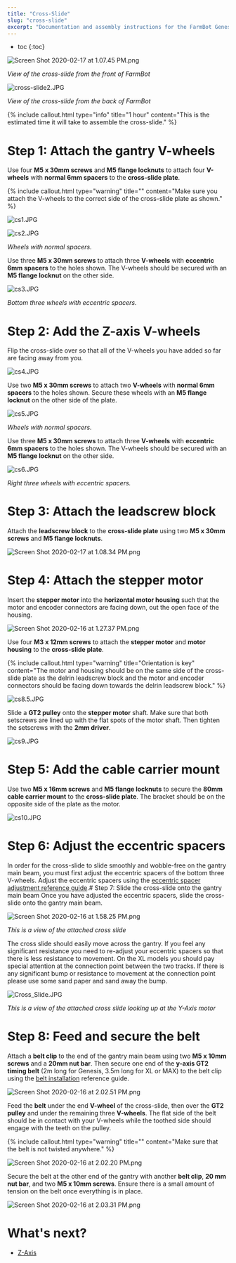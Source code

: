```yaml
---
title: "Cross-Slide"
slug: "cross-slide"
excerpt: "Documentation and assembly instructions for the FarmBot Genesis cross-slide"
---
```


* toc
{:toc}


![Screen Shot 2020-02-17 at 1.07.45 PM.png](Screen_Shot_2020-02-17_at_1.07.45_PM.png)

_View of the cross-slide from the front of FarmBot_



![cross-slide2.JPG](cross-slide2.JPG)

_View of the cross-slide from the back of FarmBot_



{%
include callout.html
type="info"
title="1 hour"
content="This is the estimated time it will take to assemble the cross-slide."
%}

# Step 1: Attach the gantry V-wheels
Use four **M5 x 30mm screws** and **M5 flange locknuts** to attach four **V-wheels** with **normal 6mm spacers** to the **cross-slide plate**.

{%
include callout.html
type="warning"
title=""
content="Make sure you attach the V-wheels to the correct side of the cross-slide plate as shown."
%}



![cs1.JPG](cs1.JPG)



![cs2.JPG](cs2.JPG)

_Wheels with normal spacers._

Use three **M5 x 30mm screws** to attach three **V-wheels** with **eccentric 6mm spacers** to the holes shown. The V-wheels should be secured with an **M5 flange locknut** on the other side.

![cs3.JPG](cs3.JPG)

_Bottom three wheels with eccentric spacers._

# Step 2: Add the Z-axis V-wheels
Flip the cross-slide over so that all of the V-wheels you have added so far are facing away from you.

![cs4.JPG](cs4.JPG)

Use two **M5 x 30mm screws** to attach two **V-wheels** with **normal 6mm spacers** to the holes shown. Secure these wheels with an **M5 flange locknut** on the other side of the plate.

![cs5.JPG](cs5.JPG)

_Wheels with normal spacers._

Use three **M5 x 30mm screws** to attach three **V-wheels** with **eccentric 6mm spacers** to the holes shown. The V-wheels should be secured with an **M5 flange locknut** on the other side.

![cs6.JPG](cs6.JPG)

_Right three wheels with eccentric spacers._

# Step 3: Attach the leadscrew block
Attach the **leadscrew block** to the **cross-slide plate** using two **M5 x 30mm screws** and **M5 flange locknuts**.

![Screen Shot 2020-02-17 at 1.08.34 PM.png](Screen_Shot_2020-02-17_at_1.08.34_PM.png)

# Step 4: Attach the stepper motor
Insert the **stepper motor** into the **horizontal motor housing** such that the motor and encoder connectors are facing down, out the open face of the housing.

![Screen Shot 2020-02-16 at 1.27.37 PM.png](Screen_Shot_2020-02-16_at_1.27.37_PM.png)

Use four **M3 x 12mm screws** to attach the **stepper motor** and **motor housing** to the **cross-slide plate**.

{%
include callout.html
type="warning"
title="Orientation is key"
content="The motor and housing should be on the same side of the cross-slide plate as the delrin leadscrew block and the motor and encoder connectors should be facing down towards the delrin leadscrew block."
%}



![cs8.5.JPG](cs8.5.JPG)

Slide a **GT2 pulley** onto the **stepper motor** shaft. Make sure that both setscrews are lined up with the flat spots of the motor shaft. Then tighten the setscrews with the **2mm driver**.


![cs9.JPG](cs9.JPG)

# Step 5: Add the cable carrier mount
Use two **M5 x 16mm screws** and **M5 flange locknuts** to secure the **80mm cable carrier mount** to the **cross-slide plate**. The bracket should be on the opposite side of the plate as the motor.

![cs10.JPG](cs10.JPG)

# Step 6: Adjust the eccentric spacers
In order for the cross-slide to slide smoothly and wobble-free on the gantry main beam, you must first adjust the eccentric spacers of the bottom three V-wheels. Adjust the eccentric spacers using the [eccentric spacer adjustment reference guide](../Extras/reference/eccentric-spacer-adjustment.md).# Step 7: Slide the cross-slide onto the gantry main beam
Once you have adjusted the eccentric spacers, slide the cross-slide onto the gantry main beam.

![Screen Shot 2020-02-16 at 1.58.25 PM.png](Screen_Shot_2020-02-16_at_1.58.25_PM.png)

_This is a view of the attached cross slide_

The cross slide should easily move across the gantry. If you feel any significant resistance you need to re-adjust your eccentric spacers so that there is less resistance to movement. On the XL models you should pay special attention at the connection point between the two tracks. If there is any significant bump or resistance to movement at the connection point please use some sand paper and sand away the bump.

![Cross_Slide.JPG](Cross_Slide.JPG)

_This is a view of the attached cross slide looking up at the Y-Axis motor_

# Step 8: Feed and secure the belt
Attach a **belt clip** to the end of the gantry main beam using two **M5 x 10mm screws** and a **20mm nut bar**. Then secure one end of the **y-axis GT2 timing belt** (2m long for Genesis, 3.5m long for XL or MAX) to the belt clip using the [belt installation](../Extras/reference/belt-installation.md) reference guide.

![Screen Shot 2020-02-16 at 2.02.51 PM.png](Screen_Shot_2020-02-16_at_2.02.51_PM.png)

Feed the **belt** under the end **V-wheel** of the cross-slide, then over the **GT2 pulley** and under the remaining three **V-wheels**. The flat side of the belt should be in contact with your V-wheels while the toothed side should engage with the teeth on the pulley.

{%
include callout.html
type="warning"
title=""
content="Make sure that the belt is not twisted anywhere."
%}



![Screen Shot 2020-02-16 at 2.02.20 PM.png](Screen_Shot_2020-02-16_at_2.02.20_PM.png)

Secure the belt at the other end of the gantry with another **belt clip**, **20 mm nut bar**, and two **M5 x 10mm screws**. Ensure there is a small amount of tension on the belt once everything is in place.

![Screen Shot 2020-02-16 at 2.03.31 PM.png](Screen_Shot_2020-02-16_at_2.03.31_PM.png)


# What's next?

 * [Z-Axis](../FarmBot-Genesis-V1.5/z-axis.md)
